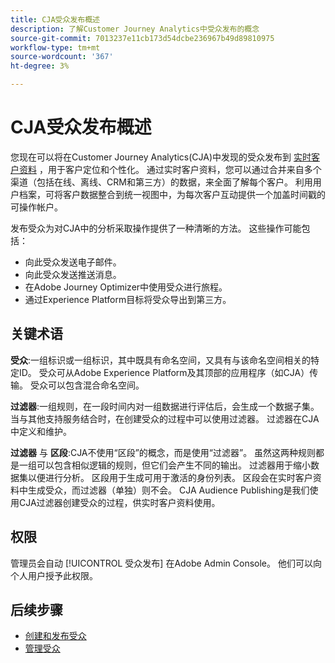 ```yaml
---
title: CJA受众发布概述
description: 了解Customer Journey Analytics中受众发布的概念
source-git-commit: 7013237e11cb173d54dcbe236967b49d89810975
workflow-type: tm+mt
source-wordcount: '367'
ht-degree: 3%

---
```



# CJA受众发布概述

您现在可以将在Customer Journey Analytics(CJA)中发现的受众发布到 [实时客户资料](https://experienceleague.adobe.com/docs/experience-platform/profile/home.html?lang=cn) ，用于客户定位和个性化。 通过实时客户资料，您可以通过合并来自多个渠道（包括在线、离线、CRM和第三方）的数据，来全面了解每个客户。 利用用户档案，可将客户数据整合到统一视图中，为每次客户互动提供一个加盖时间戳的可操作帐户。

发布受众为对CJA中的分析采取操作提供了一种清晰的方法。 这些操作可能包括：

* 向此受众发送电子邮件。
* 向此受众发送推送消息。
* 在Adobe Journey Optimizer中使用受众进行旅程。
* 通过Experience Platform目标将受众导出到第三方。

## 关键术语

**受众**:一组标识或一组标识，其中既具有命名空间，又具有与该命名空间相关的特定ID。 受众可从Adobe Experience Platform及其顶部的应用程序（如CJA）传输。 受众可以包含混合命名空间。

**过滤器**:一组规则，在一段时间内对一组数据进行评估后，会生成一个数据子集。 当与其他支持服务结合时，在创建受众的过程中可以使用过滤器。 过滤器在CJA中定义和维护。

**过滤器** 与 **区段**:CJA不使用“区段”的概念，而是使用“过滤器”。 虽然这两种规则都是一组可以包含相似逻辑的规则，但它们会产生不同的输出。 过滤器用于缩小数据集以便进行分析。 区段用于生成可用于激活的身份列表。 区段会在实时客户资料中生成受众，而过滤器（单独）则不会。 CJA Audience Publishing是我们使用CJA过滤器创建受众的过程，供实时客户资料使用。

## 权限

管理员会自动 [!UICONTROL 受众发布] 在Adobe Admin Console。 他们可以向个人用户授予此权限。

## 后续步骤

* [创建和发布受众](/help/components/audiences/publish.md)
* [管理受众](/help/components/audiences/manage.md)


